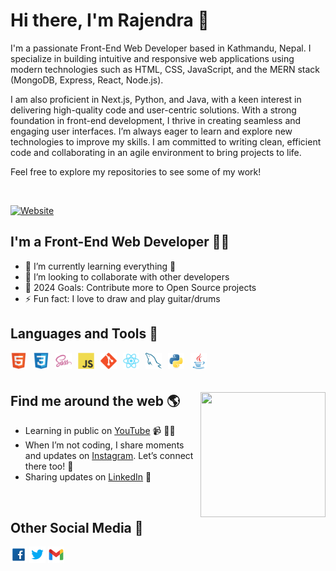 # Hi there, I'm Rajendra 👋

I'm a passionate Front-End Web Developer based in Kathmandu, Nepal. I specialize in building intuitive and responsive web applications using modern technologies such as HTML, CSS, JavaScript, and the MERN stack (MongoDB, Express, React, Node.js).

I am also proficient in Next.js, Python, and Java, with a keen interest in delivering high-quality code and user-centric solutions. With a strong foundation in front-end development, I thrive in creating seamless and engaging user interfaces. I’m always eager to learn and explore new technologies to improve my skills. I am committed to writing clean, efficient code and collaborating in an agile environment to bring projects to life.

Feel free to explore my repositories to see some of my work!

<br/>

[![Website](https://img.shields.io/website?label=rajendrapandey.info.np&style=for-the-badge&url=https://rajendrapandey.info.np)](https://www.rajendrapandey.info.np)

## I'm a Front-End Web Developer 👨‍💻

- 🌱 I’m currently learning everything 🤣
- 👯 I’m looking to collaborate with other developers
- 🥅 2024 Goals: Contribute more to Open Source projects
- ⚡ Fun fact: I love to draw and play guitar/drums

## Languages and Tools 🔧

<img align="left" alt="HTML5" width="26px" src="https://raw.githubusercontent.com/devicons/devicon/master/icons/html5/html5-original.svg" style="margin-right:10px" />
<img align="left" alt="CSS3" width="26px" src="https://raw.githubusercontent.com/devicons/devicon/master/icons/css3/css3-original.svg" style="margin-right:10px" />
<img align="left" alt="Sass" width="26px" src="https://raw.githubusercontent.com/devicons/devicon/master/icons/sass/sass-original.svg" style="margin-right:10px" />
<img align="left" alt="JavaScript" width="26px" src="https://raw.githubusercontent.com/devicons/devicon/master/icons/javascript/javascript-original.svg" style="margin-right:10px" />
<img align="left" alt="Git" width="26px" src="https://raw.githubusercontent.com/devicons/devicon/master/icons/git/git-original.svg" style="margin-right:10px" />
<img align="left" alt="React" width="26px" src="https://raw.githubusercontent.com/devicons/devicon/master/icons/react/react-original.svg" style="margin-right:10px" />
<img align="left" alt="MySQL" width="26px" src="https://raw.githubusercontent.com/devicons/devicon/master/icons/mysql/mysql-original.svg" style="margin-right:10px" />
<img align="left" alt="Python" width="26px" src="https://raw.githubusercontent.com/devicons/devicon/master/icons/python/python-original.svg" style="margin-right:10px" />
<img align="left" alt="Java" width="26px" src="https://raw.githubusercontent.com/devicons/devicon/master/icons/java/java-original.svg" style="margin-right:10px" />

<br/><br/>

## Find me around the web 🌎 <a href="https://rajendrapandey.info.np"><img align="right" width="200" height="200" src="male-programmer-writing-code.gif"></a>

- Learning in public on [YouTube](https://www.youtube.com) 📹 ✍🏾
- When I’m not coding, I share moments and updates on [Instagram](https://www.instagram.com/raja.indra7169). Let’s connect there too! 📸
- Sharing updates on [LinkedIn](https://www.linkedin.com/in/rajendrapaandey/) 💼

<br/>

## Other Social Media 📲

[![Facebook](icons8-facebook-27.png)](https://www.facebook.com/raja.indra.50159)
[![Twitter](icons8-twitter-26.png)](https://twitter.com)
[![Gmail](icons8-gmail-26.png)](mailto:rajendrapandey199971@gmail.com)
